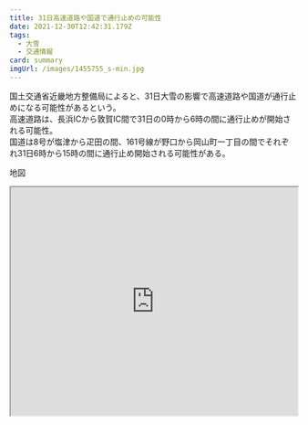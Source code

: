 ```yaml
---
title: 31日高速道路や国道で通行止めの可能性
date: 2021-12-30T12:42:31.179Z
tags:
  - 大雪
  - 交通情報
card: summary
imgUrl: /images/1455755_s-min.jpg
---
```

国土交通省近畿地方整備局によると、31日大雪の影響で高速道路や国道が通行止めになる可能性があるという。  
高速道路は、長浜ICから敦賀IC間で31日の0時から6時の間に通行止めが開始される可能性。  
国道は8号が塩津から疋田の間、161号線が野口から岡山町一丁目の間でそれぞれ31日6時から15時の間に通行止め開始される可能性がある。

地図
<iframe src="https://www.google.com/maps/d/u/0/embed?mid=11DV3nZa1IDNTcszZZvyQIcvRXjmrRf8L&ehbc=2E312F" style="width:100%; height:400px;"></iframe>